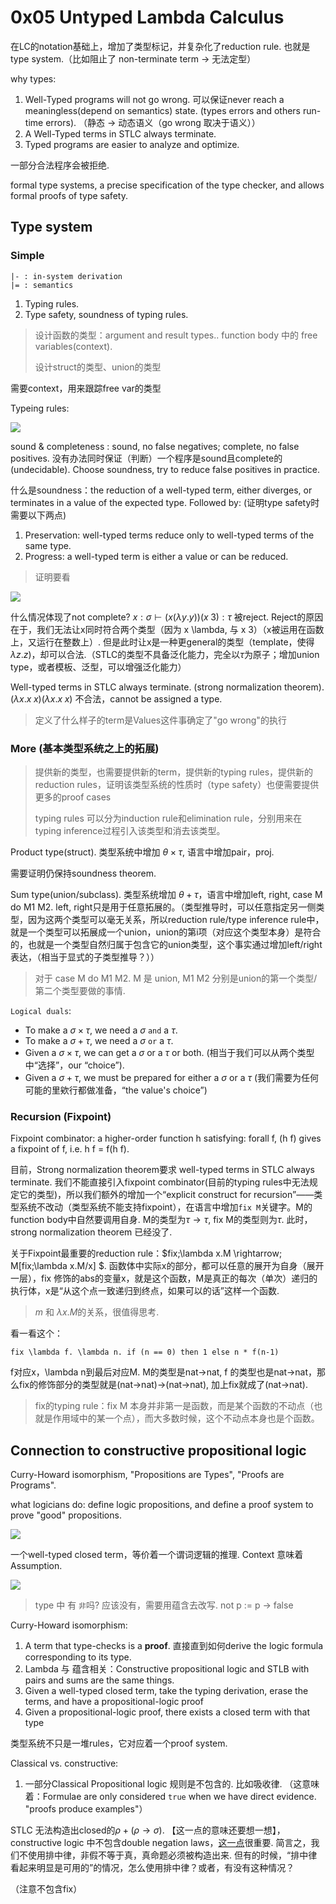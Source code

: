 # 0x05 Untyped Lambda Calculus

在LC的notation基础上，增加了类型标记，并复杂化了reduction rule. 也就是type system.（比如阻止了 non-terminate term -> 无法定型）

why types:
1. Well-Typed programs will not go wrong. 可以保证never reach a meaningless(depend on semantics) state. (types errors and others run-time errors). （静态 -> 动态语义（go wrong 取决于语义））
2.  A Well-Typed terms in STLC always terminate.
3.  Typed programs are easier to analyze and optimize.

一部分合法程序会被拒绝.

formal type systems, a precise specification of the type checker, and allows formal proofs of type safety.

## Type system

### Simple

```
|- : in-system derivation
|= : semantics
```

1. Typing rules.
2. Type safety, soundness of typing rules.

> 设计函数的类型：argument and result types.. function body 中的 free variables(context).
> 
> 设计struct的类型、union的类型

需要context，用来跟踪free var的类型

Typeing rules:

![](./pics/0x05-01.png)

sound & completeness : sound, no false negatives; complete, no false positives. 没有办法同时保证（判断）一个程序是sound且complete的(undecidable). Choose soundness, try to reduce false positives in practice.

什么是soundness：the reduction of a well-typed term, either diverges, or terminates in a value of the expected type. Followed by:  (证明type safety时需要以下两点)

1. Preservation: well-typed terms reduce only to well-typed terms of the same type.
2. Progress: a well-typed term is either a value or can be reduced.

> 证明要看

![](./pics/0x05-02.png)

什么情况体现了not complete? $x:\sigma\vdash(x(\lambda y.y))(x\;3):\tau$ 被reject. Reject的原因在于，我们无法让x同时符合两个类型（因为 x \lambda, 与 x 3）（x被运用在函数上，又运行在整数上）. 但是此时让x是一种更general的类型（template，使得$\lambda z.z$)，却可以合法.（STLC的类型不具备泛化能力，完全以$\tau$为原子；增加union type，或者模板、泛型，可以增强泛化能力）

Well-typed terms in STLC always terminate. (strong normalization theorem). $(\lambda x.x\;x)(\lambda x.x\;x)$ 不合法，cannot be assigned a type.

> 定义了什么样子的term是Values这件事确定了"go wrong"的执行

### More (基本类型系统之上的拓展)

> 提供新的类型，也需要提供新的term，提供新的typing rules，提供新的reduction rules，证明该类型系统的性质时（type safety）也便需要提供更多的proof cases
> 
> typing rules 可以分为induction rule和elimination rule，分别用来在typing inference过程引入该类型和消去该类型。

Product type(struct). 类型系统中增加 $\theta\times\tau$, 语言中增加pair，proj.

需要证明仍保持soundness theorem.

Sum type(union/subclass). 类型系统增加 $\theta + \tau$，语言中增加left, right, case M do M1 M2. left, right只是用于任意拓展的。（类型推导时，可以任意指定另一侧类型，因为这两个类型可以毫无关系，所以reduction rule/type inference rule中，就是一个类型可以拓展成一个union，union的第i项（对应这个类型本身）是符合的，也就是一个类型自然归属于包含它的union类型，这个事实通过增加left/right表达，（相当于显式的子类型推导？））

> 对于 case M do M1 M2. M 是 union, M1 M2 分别是union的第一个类型/第二个类型要做的事情. 

`Logical duals`:
* To make a $\sigma\times\tau$, we need a $\sigma$ `and` a $\tau$.
* To make a $\sigma + \tau$, we need a $\sigma$ `or` a $\tau$.
* Given a $\sigma\times\tau$, we can get a $\sigma$ or a $\tau$ or both. (相当于我们可以从两个类型中“选择”，our “choice”).
* Given a $\sigma + \tau$, we must be prepared for either a $\sigma$ or a $\tau$ (我们需要为任何可能的里欸行都做准备，“the value's choice”)


### Recursion (Fixpoint)

Fixpoint combinator: a higher-order function h satisfying: forall f, (h f) gives a fixpoint of f, i.e. h f = f(h f).

目前，Strong normalization theorem要求 well-typed terms in STLC always terminate. 我们不能直接引入fixpoint combinator(目前的typing rules中无法规定它的类型)，所以我们额外的增加一个“explicit construct for recursion”——类型系统不改动（类型系统不能支持fixpoint），在语言中增加`fix M`关键字。M的function body中自然要调用自身. M的类型为$\tau\rightarrow\tau$, fix M的类型则为$\tau$. 此时，strong normalization theorem 已经没了.

关于Fixpoint最重要的reduction rule：$fix\;\lambda x.M \rightarrow\; M[fix\;\lambda x.M/x] $. 函数体中实际x的部分，都可以任意的展开为自身（展开一层），fix 修饰的abs的变量x，就是这个函数，M是真正的每次（单次）递归的执行体，x是“从这个点一致递归到终点，如果可以的话”这样一个函数. 

> $m$ 和 $\lambda x. M$的关系，很值得思考.

看一看这个：

```
fix \lambda f. \lambda n. if (n == 0) then 1 else n * f(n-1)
```

f对应x，\lambda n到最后对应M. M的类型是nat->nat, f 的类型也是nat->nat，那么fix的修饰部分的类型就是(nat->nat)->(nat->nat), 加上fix就成了(nat->nat).

> fix的typing rule：fix M 本身并非第一是函数，而是某个函数的不动点（也就是作用域中的某一个点），而大多数时候，这个不动点本身也是个函数。

## Connection to constructive propositional logic

Curry-Howard isomorphism, "Propositions are Types", "Proofs are Programs".

what logicians do: define logic propositions, and define a proof system to prove "good" propositions.

![](./pics/0x05-03.png)

一个well-typed closed term，等价着一个谓词逻辑的推理. Context 意味着 Assumption.

![](./pics/0x05-04.png)

> type 中 有 `非`吗? 应该没有，需要用蕴含去改写. not p := p -> false

Curry-Howard isomorphism: 
1. A term that type-checks is a **proof**. 直接直到如何derive the logic formula corresponding to its type.
2. Lambda 与 蕴含相关：Constructive propositional logic and STLB with pairs and sums are the same things.
3. Given a well-typed closed term, take the typing derivation, erase the terms, and have a propositional-logic proof 
4. Given a propositional-logic proof, there exists a closed term with that type 

类型系统不只是一堆rules，它对应着一个proof system.

Classical vs. constructive:
1. 一部分Classical Propositional logic 规则是不包含的. 比如吸收律. （这意味着：Formulae are only considered `true` when we have direct evidence. "proofs produce examples"）

STLC 无法构造出closed的$\rho+(\rho\rightarrow\sigma)$. 【这一点的意味还要想一想】，constructive logic 中不包含double negation laws，[这一点](https://stackoverflow.com/questions/21803608/are-there-propositions-that-can-be-proved-in-classical-logic-but-not-in-agda)很重要. 简言之，我们不使用排中律，非假不等于真，真命题必须被构造出来. 但有的时候，“排中律看起来明显是可用的”的情况，怎么使用排中律？或者，有没有这种情况？

（注意不包含fix）